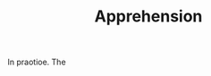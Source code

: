 ---
title: Apprehension
letter: A
permalink: "/definitions/bld-apprehension.html"
body: In praotioe. The
published_at: '2018-07-07'
source: Black's Law Dictionary 2nd Ed (1910)
layout: post
---